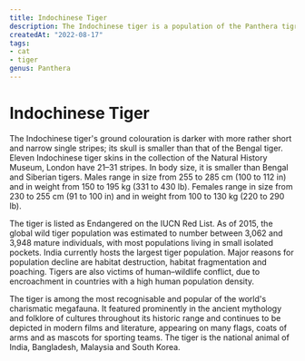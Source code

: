 ```yaml
---
title: Indochinese Tiger
description: The Indochinese tiger is a population of the Panthera tigris tigris subspecies that is native to Southeast Asia.
createdAt: "2022-08-17"
tags:
- cat
- tiger
genus: Panthera
---
```


# Indochinese Tiger

The Indochinese tiger's ground colouration is darker with more rather short and narrow single stripes; its skull is smaller than that of the Bengal tiger. Eleven Indochinese tiger skins in the collection of the Natural History Museum, London have 21–31 stripes. In body size, it is smaller than Bengal and Siberian tigers. Males range in size from 255 to 285 cm (100 to 112 in) and in weight from 150 to 195 kg (331 to 430 lb). Females range in size from 230 to 255 cm (91 to 100 in) and in weight from 100 to 130 kg (220 to 290 lb).

The tiger is listed as Endangered on the IUCN Red List. As of 2015, the global wild tiger population was estimated to number between 3,062 and 3,948 mature individuals, with most populations living in small isolated pockets. India currently hosts the largest tiger population. Major reasons for population decline are habitat destruction, habitat fragmentation and poaching. Tigers are also victims of human–wildlife conflict, due to encroachment in countries with a high human population density.

The tiger is among the most recognisable and popular of the world's charismatic megafauna. It featured prominently in the ancient mythology and folklore of cultures throughout its historic range and continues to be depicted in modern films and literature, appearing on many flags, coats of arms and as mascots for sporting teams. The tiger is the national animal of India, Bangladesh, Malaysia and South Korea.
